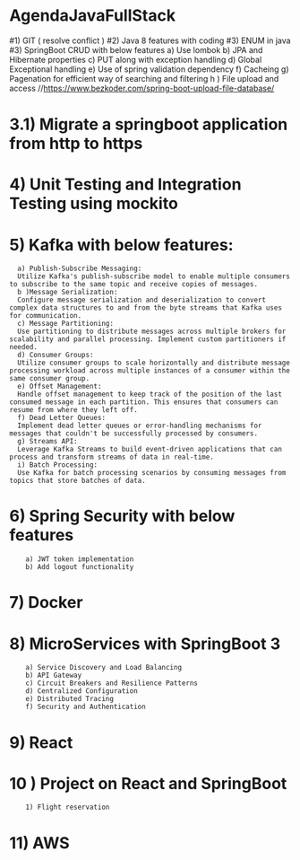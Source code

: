 # AgendaJavaFullStack

#1) GIT ( resolve conflict )
#2) Java 8 features with coding
#3) ENUM in java
#3) SpringBoot CRUD with below features
        a) Use lombok
        b) JPA and Hibernate properties
        c) PUT along with exception handling
        d) Global Exceptional handling
        e) Use of spring validation dependency 
        f) Cacheing
        g) Pagenation for efficient way of searching and filtering
        h ) File upload and access //https://www.bezkoder.com/spring-boot-upload-file-database/
# 3.1) Migrate a springboot application from http to https
# 4) Unit Testing and Integration Testing using mockito
# 5) Kafka with below features:
      a) Publish-Subscribe Messaging:
      Utilize Kafka's publish-subscribe model to enable multiple consumers to subscribe to the same topic and receive copies of messages.
      b )Message Serialization:
      Configure message serialization and deserialization to convert complex data structures to and from the byte streams that Kafka uses for communication.
      c) Message Partitioning:
      Use partitioning to distribute messages across multiple brokers for scalability and parallel processing. Implement custom partitioners if needed.
      d) Consumer Groups:
      Utilize consumer groups to scale horizontally and distribute message processing workload across multiple instances of a consumer within the same consumer group.
      e) Offset Management:
      Handle offset management to keep track of the position of the last consumed message in each partition. This ensures that consumers can resume from where they left off.
      f) Dead Letter Queues:
      Implement dead letter queues or error-handling mechanisms for messages that couldn't be successfully processed by consumers.
      g) Streams API:
      Leverage Kafka Streams to build event-driven applications that can process and transform streams of data in real-time.
      i) Batch Processing:
      Use Kafka for batch processing scenarios by consuming messages from topics that store batches of data.

# 6) Spring Security with below features
        a) JWT token implementation
        b) Add logout functionality
# 7) Docker
# 8) MicroServices with SpringBoot 3
        a) Service Discovery and Load Balancing
        b) API Gateway
        c) Circuit Breakers and Resilience Patterns
        d) Centralized Configuration
        e) Distributed Tracing
        f) Security and Authentication
# 9) React
# 10 ) Project on React and SpringBoot
        1) Flight reservation 
# 11) AWS
        
